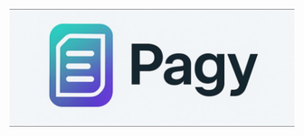 <p align="center">
<img src="https://raw.githubusercontent.com/hayatkhan67/tes/main/logo.png" alt="Package Logo" />
</p>
